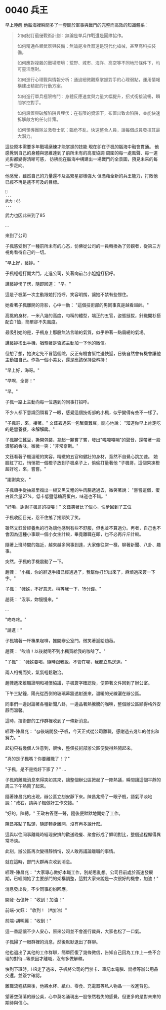 # 0040  兵王

早上睡醒
他腦海裡瞬間多了一套關於軍事與戰鬥的完整而高效的知識體系：
>
>如何制訂最優戰術計劃：無論是單兵作戰還是團隊協作。
>
>如何精通各類武器與裝備：無論是冷兵器還是現代化槍械，甚至高科技裝備。
>
>如何應對複雜的戰場環境：荒野、城市、海洋、高空等不同地形條件下，均可靈活應對。
>
>如何進行心理戰與情報分析：通過細微觀察掌握對手的心理弱點，運用情報構建出精密的行動方案。
>
>如何進行單兵極限格鬥：身體反應速度與力量大幅提升，招式銜接流暢，瞬間掌控對手。
>
>如何設置與破解陷阱與埋伏：在有限的資源下，布置出致命陷阱，並能快速拆解敵方的任何計策。
>
>如何領導團隊並激發士氣：臨危不亂，快速整合人員，讓每個成員發揮其最大潛力。

這些原本需要多年戰場磨練才能掌握的技能
現在卻在子楓的腦海中融會貫通。
他感覺到自己的身體與思維達到了前所未有的高度協調
周圍的每一處風聲、每一道光影都變得清晰可感，
彷彿能在腦海中構建出一場戰鬥的全景圖，預見未來的每一步走向。

他感覺，雖然自己的力量還不及高繁星那樣強大
但憑藉全新的兵王能力，打敗他已經不再是遙不可及的目標。

```
📰
...
武力：85
...
```

武力也因此來到了85

…

來到了公司

子楓感受到了一種前所未有的心态，仿佛從公司的一員轉換為了旁觀者，從第三方視角看待自己的一切。

"早上好，藝婷。"

子楓輕輕打開大門，走進公司，笑著向前台小姐姐打招呼。

譚藝婷愣了愣，隨即回道：
"早。"

這是子楓第一次主動跟她打招呼，笑容明朗，讓她不禁有些愣住。

她看著子楓離開的背影，心中一動：
"這個技術部的男同事真是越看越帥。"

高挑的身材，一米八幾的高度，勻稱的體型，端正的五官，姿態挺拔，針織開衫搭配白T恤，簡單卻不失風度。

最吸引她的是，子楓身上那股無法言喻的氣質，似乎帶著一點霸總的氣場。

譚藝婷掏出手機，猶豫著是否該主動加一下他的微信。

但想了想，她決定先不冒這個險，反正有機會幫忙送快遞，日後自然會有機會讓他主動加自己。作為一個小美女，還是應該保持些矜持！

"早上好，海哥。"

"早啊，全哥！"

"早。"

子楓一路上主動向每一位遇到的同事打招呼。

不少人都下意識回頭看了一眼，感覺這個技術部的小楓，似乎變得有些不一樣了。

"子楓哥，來，接著。"
文鈺丟過來一包蟹黃蠶豆，關心地說：
"知道你早上肯定吃的是營養餐，來解解饞。"

子楓握住蠶豆，撕開包裝，拿起一顆嘗了嘗，發出"嘎嘣嘎嘣"的聲音，還帶著一股濃郁的香味，微微一笑："非常奈斯。"

文鈺看著子楓溫暖的笑容，精緻的五官和健壯的身材，竟然不自覺心跳加速。
她臉紅了紅，悄悄把一個橙子放到子楓桌子上，偷偷打量著他
"子楓哥，這個果凍橙超好吃，來，嘗嘗。"

"謝謝美女。"

子楓順手從抽屜里掏出一根又黑又粗的牛肉腸遞過去，微笑著說：
"嘗嘗這個，蛋白質含量27%，低卡低鹽低糖高蛋白，味道也不錯。"

"好嘞，謝謝子楓哥的投喂！"
文鈺笑著比了個心，快步回到了工位

子楓收回目光，忍不住搖了搖頭笑了笑。

雖然文鈺曾經養魚的行為讓他感到有些不舒服，但也並不算過分。再者，自己也不會因為這種小事跟一個小女生計較，畢竟離職在即，也不必再斤斤計較。

隨著上班時間的臨近，越來越多同事到達，大家像往常一樣，聊著新聞、八卦、趣事。

突然，子楓的手機震動了一下。

趙薇：
"小楓，你的辭退手續已經通過了，我幫你打印出來了，麻煩過來簽一下字。"

子楓：
"薇姊，不好意思，稍等我一下，15分鐘。"

趙薇：
"沒事，妳慢慢來。"

…

"咚咚咚。"

"請進！"

子楓端著一杯榛果咖啡，推開辦公室門，微笑著遞給趙薇。

趙薇：
"唉唷！以後就喝不到小楓買給我的咖啡了。"

"子楓"：
"薇姊要喝，隨時跟我說，不管在哪，我都立馬送達。"

兩人相視而笑，氣氛輕鬆融洽。

趙薇遞來離職證明和補償協議，子楓簽字確認後，便帶著文件回到了辦公室。

下午三點鐘，陽光從西側的玻璃幕牆透射進來，溫暖的光線灑在辦公區。

同事們一邊討論著各種新聞八卦，一邊品著熱騰騰的咖啡，整個辦公區顯得格外安靜而溫馨。

這時，技術部的工作群裡收到了一條新消息。

經理-陳昌兆：
"@後端開發-子楓，今天正式從公司離職，感謝過去幾年的付出和努力。"

起初只有幾個人注意到，很快，整個技術部辦公區便變得熱鬧起來。

"真的是子楓嗎？你要離職了！？"

"子楓，是不是找好下家了？"
…

子楓的離職消息來得突如其來，讓整個辦公區掀起了一陣熱議，瞬間讓這個平靜的周三下午熱鬧了起來。

隨著陳昌兆的出現，辦公區立刻安靜下來。陳昌兆掃了一眼子楓，語氣平淡地說："政右，請與子楓做好工作交接。"

"好的，陳總。"
王政右答應一聲，隨後便默默地開始了工作。

陳昌兆點了點頭，隨即轉身離開，沒有再多說什麼。

這與以往同事離職時經理安排的歡送晚餐、聚會形成了鮮明對比，整個過程顯得異常冷淡。

此刻，辦公區再次變得靜悄悄，沒人敢再議論離職的事情。

就在這時，部門大群再次收到消息。

經理-陳昌兆：
"大家專心做好本職工作，別胡思亂想。公司目前處於高速發展期，已經開始了主要部門的架構調整，這對大家來說是一次很好的機會，加油！"

消息發出後，不少同事紛紛回應。

開發-石億軒：
"收到！加油！"

前端-文鈺：
"收到！（#加油）"

前端-胡明麗：
"收到！"

這一番話讓不少人安心，原來公司並不會進行裁員，大家也松了一口氣。

子楓掃了一眼群裡的消息，然後默默退出了群聊。

他也退出了其他的工作群聊，簡單回復了幾條微信，告知自己因為工作上一些不合理的對待…等原因才離職，沒有多做解釋。

快到下班時，HR走了過來，子楓將公司的門禁卡、筆記本電腦、鼠標等辦公用品交還，並簽字確認。

離職流程結束後，他將水杯、紙巾、零食、充電器等私人物品一一收進背包。

望著空蕩蕩的辦公桌，心中莫名涌現出一股怅然若失的感覺，但更多的是對未來的期待與信心。